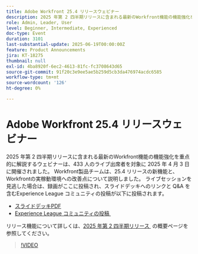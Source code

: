 ```yaml
---
title: Adobe Workfront 25.4 リリースウェビナー
description: 2025 年第 2 四半期リリースに含まれる最新のWorkfront機能の機能強化を重点的に解説するウェビナーは、433 人のライブ出席者を対象に 2025 年 4 月 3 日に開催されました。
role: Admin, Leader, User
level: Beginner, Intermediate, Experienced
doc-type: Event
duration: 3101
last-substantial-update: 2025-06-19T00:00:00Z
feature: Product Announcements
jira: KT-18275
thumbnail: null
exl-id: 4ba8920f-6ec2-4613-81fc-fc3708643d65
source-git-commit: 91f20c3e9ee5ae5b259d5cb3da476974acdc6585
workflow-type: tm+mt
source-wordcount: '126'
ht-degree: 0%

---
```


# Adobe Workfront 25.4 リリースウェビナー

2025 年第 2 四半期リリースに含まれる最新のWorkfront機能の機能強化を重点的に解説するウェビナーは、433 人のライブ出席者を対象に 2025 年 4 月 3 日に開催されました。 Workfront製品チームは、25.4 リリースの新機能と、Workfrontの実稼動環境への改善点について説明しました。 ライブセッションを見逃した場合は、録画がここに投稿され、スライドデッキへのリンクと Q&amp;A を含むExperience League コミュニティの投稿が以下に投稿されます。

* [&#x200B; スライドデッキPDF](https://workfront-experience.s3.us-west-2.amazonaws.com/Training/Guides/Customer+Success+at+Scale/040325+-+25.4+Second+Quarter+2025+Release+Webinar.pdf)
* [Experience League コミュニティの投稿 &#x200B;](https://experienceleaguecommunities.adobe.com/t5/workfront-discussions/event-follow-up-adobe-workfront-second-quarter-2025-release/td-p/746716?profile.language=ja)

リリース機能について詳しくは、[2025 年第 2 四半期リリース &#x200B;](https://experienceleague.adobe.com/ja/docs/workfront/using/product-announcements/product-releases/release-25-q2/25-q2-release-overview) の概要ページを参照してください。


>[!VIDEO](https://video.tv.adobe.com/v/3463798/?learn=on&enablevpops)
